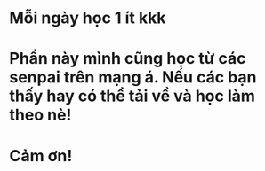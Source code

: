 # Mỗi ngày học 1 ít kkk
# Phần này mình cũng học từ các senpai trên mạng á. Nếu các bạn thấy hay có thể tải về và học làm theo nè!
# Cảm ơn!

